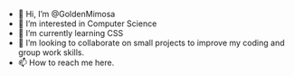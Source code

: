 - 👋 Hi, I’m @GoldenMimosa
- 👀 I’m interested in Computer Science
- 🌱 I’m currently learning CSS
- 💞️ I’m looking to collaborate on small projects to improve my coding and group work skills.
- 📫 How to reach me here.

<!---
GoldenMimosa/GoldenMimosa is a ✨ special ✨ repository because its `README.md` (this file) appears on your GitHub profile.
You can click the Preview link to take a look at your changes.
--->
